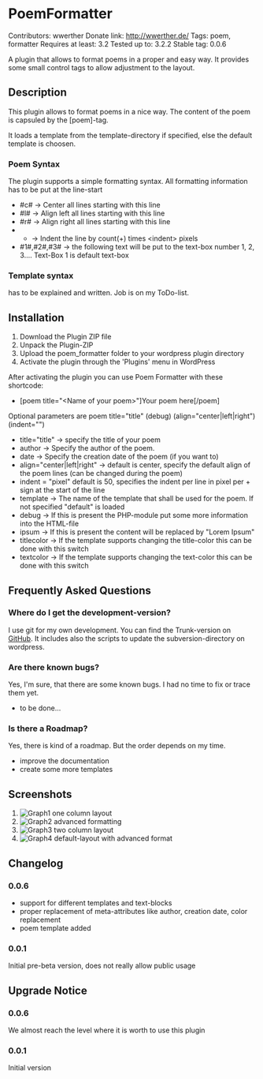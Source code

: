 # PoemFormatter #

Contributors: wwerther
Donate link: http://wwerther.de/
Tags: poem, formatter
Requires at least: 3.2
Tested up to: 3.2.2
Stable tag: 0.0.6

A plugin that allows to format poems in a proper and easy way. It provides some small control tags to allow adjustment to the layout.

## Description ##

This plugin allows to format poems in a nice way. The content of the poem is capsuled by the \[poem\]-tag.

It loads a template from the template-directory if specified, else the default template is choosen.

### Poem Syntax ###
The plugin supports a simple formatting syntax. All formatting information has to be put at the line-start

* #c# \-\> Center all lines starting with this line
* #l# \-\> Align left all lines starting with this line
* #r# \-\> Align right all lines starting with this line
* + \-\> Indent the line by count(+) times \<indent\> pixels
* #1#,#2#,#3# \-\> the following text will be put to the text-box number 1, 2, 3.... Text-Box 1 is default text-box

### Template syntax ###

has to be explained and written. Job is on my ToDo-list.

## Installation ##

1. Download the Plugin ZIP file
1. Unpack the Plugin-ZIP
1. Upload the poem\_formatter folder to your wordpress plugin directory
1. Activate the plugin through the 'Plugins' menu in WordPress

After activating the plugin you can use Poem Formatter with these shortcode:

* \[poem title="\<Name of your poem\>"\]Your poem here\[/poem\]

Optional parameters are
poem title="title" (debug) (align="center|left|right") (indent="<pixel>")

* title="title" \-\> specify the title of your poem
* author \-\> Specify the author of the poem.
* date \-\> Specify the creation date of the poem (if you want to)
* align="center|left|right" \-\> default is center, specify the default align of the poem lines (can be changed during the poem)
* indent = "pixel" default is 50, specifies the indent per line in pixel per + sign at the start of the line
* template \-\> The name of the template that shall be used for the poem. If not specified "default" is loaded
* debug \-\> If this is present the PHP-module put some more information into the HTML-file
* ipsum \-\> If this is present the content will be replaced by "Lorem Ipsum"
* titlecolor \-\> If the template supports changing the title-color this can be done with this switch
* textcolor \-\> If the template supports changing the text-color this can be done with this switch

## Frequently Asked Questions ##

### Where do I get the development-version? ###

I use git for my own development. You can find the Trunk-version on [GitHub](https://github.com/wwerther/Wordpress-PoemFormatter). It includes also the scripts to update the subversion-directory on wordpress.

### Are there known bugs? ###

Yes, I'm sure, that there are some known bugs. I had no time to fix or trace them yet.

* to be done...

### Is there a Roadmap? ###

Yes, there is kind of a roadmap. But the order depends on my time.

* improve the documentation
* create some more templates

## Screenshots ##

1. ![Graph1][screenshot1] one column layout
2. ![Graph2][screenshot2] advanced formatting
3. ![Graph3][screenshot3] two column layout
4. ![Graph4][screenshot4] default-layout with advanced format

## Changelog ##

### 0.0.6 ###

* support for different templates and text-blocks
* proper replacement of meta-attributes like author, creation date, color replacement
* poem template added

### 0.0.1 ###

Initial pre-beta version, does not really allow public usage

## Upgrade Notice ##

### 0.0.6 ###

We almost reach the level where it is worth to use this plugin

### 0.0.1 ###

Initial version

[screenshot1]: https://github.com/wwerther/Wordpress-PoemFormatter/raw/master/screenshots/screenshot-1.png "Graph1"
[screenshot2]: https://github.com/wwerther/Wordpress-PoemFormatter/raw/master/screenshots/screenshot-2.png "Graph2"
[screenshot3]: https://github.com/wwerther/Wordpress-PoemFormatter/raw/master/screenshots/screenshot-3.png "Graph3"
[screenshot4]: https://github.com/wwerther/Wordpress-PoemFormatter/raw/master/screenshots/screenshot-4.png "Graph4"
